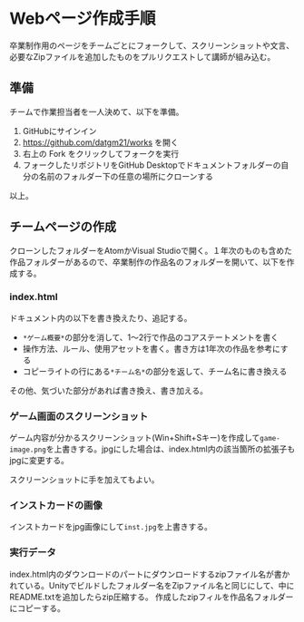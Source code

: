 # Webページ作成手順

卒業制作用のページをチームごとにフォークして、スクリーンショットや文言、必要なZipファイルを追加したものをプルリクエストして講師が組み込む。

## 準備
チームで作業担当者を一人決めて、以下を準備。

1. GitHubにサインイン
2. https://github.com/datgm21/works を開く
3. 右上の Fork をクリックしてフォークを実行
4. フォークしたリポジトリをGitHub Desktopでドキュメントフォルダーの自分の名前のフォルダー下の任意の場所にクローンする

以上。

## チームページの作成
クローンしたフォルダーをAtomかVisual Studioで開く。１年次のものも含めた作品フォルダーがあるので、卒業制作の作品名のフォルダーを開いて、以下を作成する。

### index.html
ドキュメント内の以下を書き換えたり、追記する。

- `*ゲーム概要*`の部分を消して、1～2行で作品のコアステートメントを書く
- 操作方法、ルール、使用アセットを書く。書き方は1年次の作品を参考にする
- コピーライトの行にある`*チーム名*`の部分を返して、チーム名に書き換える

その他、気づいた部分があれば書き換え、書き加える。

### ゲーム画面のスクリーンショット
ゲーム内容が分かるスクリーンショット(Win+Shift+Sキー)を作成して`game-image.png`を上書きする。jpgにした場合は、index.html内の該当箇所の拡張子もjpgに変更する。

スクリーンショットに手を加えてもよい。

### インストカードの画像
インストカードをjpg画像にして`inst.jpg`を上書きする。

### 実行データ
index.html内のダウンロードのパートにダウンロードするzipファイル名が書かれている。Unityでビルドしたフォルダー名をZipファイル名と同じにして、中にREADME.txtを追加したらzip圧縮する。
作成したzipフィルを作品名フォルダーにコピーする。

